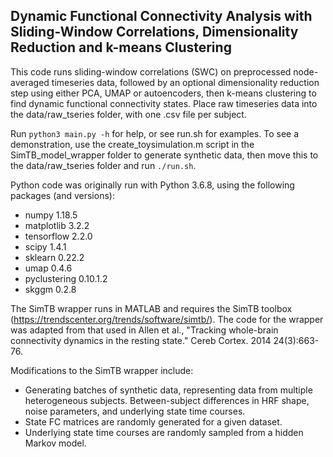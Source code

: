 ## Dynamic Functional Connectivity Analysis with Sliding-Window Correlations, Dimensionality Reduction and k-means Clustering

This code runs sliding-window correlations (SWC) on preprocessed node-averaged timeseries data, followed by an optional dimensionality reduction step using either PCA, UMAP or autoencoders, then k-means clustering to find dynamic functional connectivity states. Place raw timeseries data into the data/raw_tseries folder, with one .csv file per subject.

Run `python3 main.py -h` for help, or see run.sh for examples. To see a demonstration, use the create_toysimulation.m script in the SimTB_model_wrapper folder to generate synthetic data, then move this to the data/raw_tseries folder and run `./run.sh`.

Python code was originally run with Python 3.6.8, using the following packages (and versions):
- numpy 1.18.5
- matplotlib 3.2.2
- tensorflow 2.2.0
- scipy 1.4.1
- sklearn 0.22.2
- umap 0.4.6
- pyclustering 0.10.1.2
- skggm 0.2.8

The SimTB wrapper runs in MATLAB and requires the SimTB toolbox (https://trendscenter.org/trends/software/simtb/). The code for the wrapper was adapted from that used in Allen et al., "Tracking whole-brain connectivity dynamics in the resting state." Cereb Cortex. 2014 24(3):663-76.

Modifications to the SimTB wrapper include:
- Generating batches of synthetic data, representing data from multiple heterogeneous subjects. Between-subject differences in HRF shape, noise parameters, and underlying state time courses.
- State FC matrices are randomly generated for a given dataset.
- Underlying state time courses are randomly sampled from a hidden Markov model.
